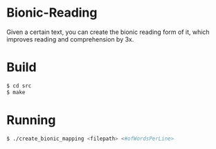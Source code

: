 # Bionic-Reading
Given a certain text, you can create the bionic reading form of it, which improves reading and comprehension by 3x.

# Build
```bash
$ cd src
$ make 
```
# Running
 ```bash
 $ ./create_bionic_mapping <filepath> <#ofWordsPerLine>
 ```